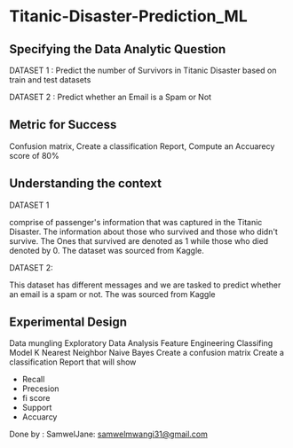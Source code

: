 # Titanic-Disaster-Prediction_ML

## Specifying the Data Analytic Question
DATASET 1 : Predict the number of Survivors in Titanic Disaster based on train and test datasets

DATASET 2 : Predict whether an Email is a Spam or Not

## Metric for Success
Confusion matrix, Create a classification Report, Compute an Accuarecy score of 80%

## Understanding the context

DATASET 1

comprise of passenger's information that was captured in the Titanic Disaster. The information about those who survived and those who didn't survive. The Ones that survived are denoted as 1 while those who died denoted by 0. The dataset was sourced from Kaggle.

DATASET 2:

This dataset has different messages and we are tasked to predict whether an email is a spam or not. The was sourced from Kaggle
## Experimental Design
Data mungling
Exploratory Data Analysis
Feature Engineering
Classifing Model
K Nearest Neighbor
Naive Bayes
Create a confusion matrix
Create a classification Report that will show
* Recall
* Precesion
* fi score
* Support
* Accuarcy

Done by : SamwelJane: samwelmwangi31@gmail.com
